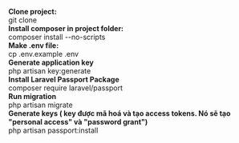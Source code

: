 <b>Clone project:</b><br>
            git clone<br>
<b>Install composer in project folder:</b><br>
    composer install --no-scripts<br>
<b>Make .env file:</b><br>
    cp .env.example .env<br>
<b>Generate application key</b><br>
    php artisan key:generate<br>
<b>Install Laravel Passport Package</b><br>
    composer require laravel/passport<br>
<b>Run migration</b><br>
    php artisan migrate<br>
<b>Generate keys ( key được mã hoá và tạo access tokens. Nó sẽ tạo "personal access" và "password grant")</b><br>
    php artisan passport:install<br>
